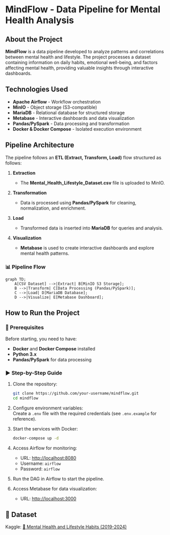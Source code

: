 # MindFlow - Data Pipeline for Mental Health Analysis  

## About the Project  
**MindFlow** is a data pipeline developed to analyze patterns and correlations between mental health and lifestyle. The project processes a dataset containing information on daily habits, emotional well-being, and factors affecting mental health, providing valuable insights through interactive dashboards.  

## Technologies Used  
- **Apache Airflow** - Workflow orchestration  
- **MinIO** - Object storage (S3-compatible)  
- **MariaDB** - Relational database for structured storage  
- **Metabase** - Interactive dashboards and data visualization  
- **Pandas/PySpark** - Data processing and transformation  
- **Docker & Docker Compose** - Isolated execution environment  

## Pipeline Architecture  
The pipeline follows an **ETL (Extract, Transform, Load)** flow structured as follows:  

1. **Extraction**  
   - The **Mental_Health_Lifestyle_Dataset.csv** file is uploaded to MinIO.  

2. **Transformation**  
   - Data is processed using **Pandas/PySpark** for cleaning, normalization, and enrichment.  

3. **Load**  
   - Transformed data is inserted into **MariaDB** for queries and analysis.  

4. **Visualization**  
   - **Metabase** is used to create interactive dashboards and explore mental health patterns.  

### 📊 Pipeline Flow  
```mermaid
graph TD;
    A[CSV Dataset] -->|Extract| B[MinIO S3 Storage];
    B -->|Transform| C[Data Processing (Pandas/PySpark)];
    C -->|Load| D[MariaDB Database];
    D -->|Visualize| E[Metabase Dashboard];
```

## How to Run the Project  

### 📂 Prerequisites  
Before starting, you need to have:  
- **Docker** and **Docker Compose** installed  
- **Python 3.x**  
- **Pandas/PySpark** for data processing  

### ▶️ Step-by-Step Guide  

1. Clone the repository:  
   ```bash
   git clone https://github.com/your-username/mindflow.git
   cd mindflow
   ```

2. Configure environment variables:  
   Create a `.env` file with the required credentials (see `.env.example` for reference).  

3. Start the services with Docker:  
   ```bash
   docker-compose up -d
   ```

4. Access Airflow for monitoring:  
   - URL: [http://localhost:8080](http://localhost:8080)  
   - Username: `airflow`  
   - Password: `airflow`  

5. Run the DAG in Airflow to start the pipeline.  

6. Access Metabase for data visualization:  
   - URL: [http://localhost:3000](http://localhost:3000)  

## 📜 Dataset  
Kaggle: [🧠 Mental Health and Lifestyle Habits (2019-2024)](https://www.kaggle.com/datasets/atharvasoundankar/mental-health-and-lifestyle-habits-2019-2024) 
